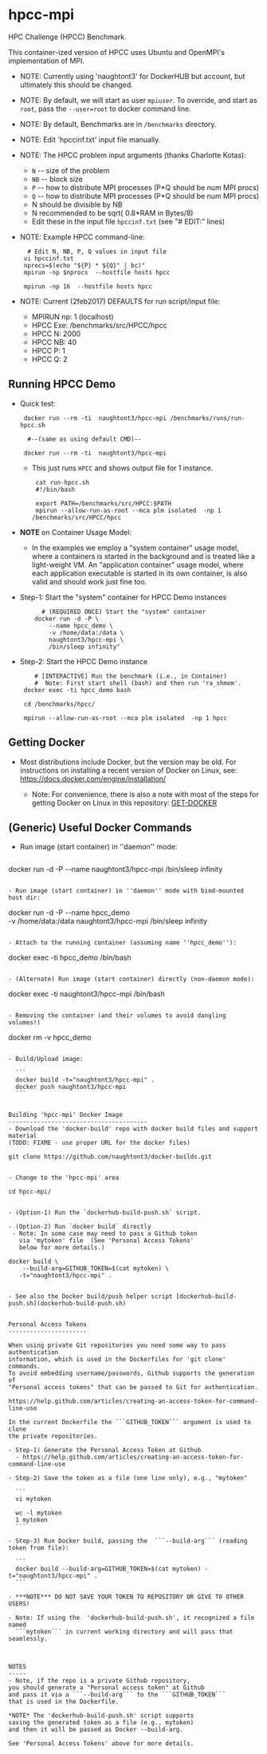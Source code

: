 hpcc-mpi
=========

HPC Challenge (HPCC) Benchmark.

This container-ized version of HPCC uses Ubuntu and OpenMPI's
implementation of MPI.

 - NOTE: Currently using 'naughtont3' for DockerHUB but account,
         but ultimately this should be changed.
 
 - NOTE: By default, we will start as user `mpiuser`.  To override,
         and start as `root`, pass the `--user=root` to docker command line.

 - NOTE: By default, Benchmarks are in `/benchmarks` directory.

 - NOTE: Edit 'hpccinf.txt' input file manually.

 - NOTE: The HPCC problem input arguments (thanks Charlotte Kotas):
     - `N` -- size of the problem
     - `NB` -- block size
     - `P` -- how to distribute MPI processes (P*Q should be num MPI procs)
     - `Q` -- how to distribute MPI processes (P*Q should be num MPI procs)
     - N should be divisible by NB
     - N recommended to be sqrt( 0.8*RAM in Bytes/8)
     - Edit these in the input file `hpccinf.txt` (see "# EDIT:" lines)

 - NOTE: Example HPCC command-line:

    ```
      # Edit N, NB, P, Q values in input file
     vi hpccinf.txt
     nprocs=$(echo "${P} * ${Q}" | bc)"
     mpirun -np $nprocs  --hostfile hosts hpcc 
    ```

    ```
     mpirun -np 16  --hostfile hosts hpcc 
    ```

 - NOTE: Current (2feb2017) DEFAULTS for run script/input file:
    - MPIRUN np:  1  (localhost)
    - HPCC  Exe:  /benchmarks/src/HPCC/hpcc
    - HPCC    N:  2000
    - HPCC   NB:  40
    - HPCC    P:  1
    - HPCC    Q:  2

Running HPCC Demo
-----------------
- Quick test: 

    ```
     docker run --rm -ti  naughtont3/hpcc-mpi /benchmarks/runs/run-hpcc.sh

      #--(same as using default CMD)-- 

     docker run --rm -ti  naughtont3/hpcc-mpi 
    ```

  - This just runs `HPCC` and shows output file for 1 instance.

     ```
      cat run-hpcc.sh 
      #!/bin/bash

      export PATH=/benchmarks/src/HPCC:$PATH
      mpirun --allow-run-as-root --mca plm isolated  -np 1 /benchmarks/src/HPCC/hpcc
     ```

- **NOTE** on Container Usage Model: 

  - In the examples we employ a "system container" usage model, where a
    containers is started in the background and is treated like a
    light-weight VM.  An "application container" usage model, where each
    application executable is started in its own container, is also valid
    and should work just fine too.


- Step-1: Start the "system" container for HPCC Demo instances

    ```
          # (REQUIRED ONCE) Start the "system" container
        docker run -d -P \
            --name hpcc_demo \
            -v /home/data:/data \ 
            naughtont3/hpcc-mpi \
            /bin/sleep infinity"
    ```

- Step-2: Start the HPCC Demo instance

    ```
        # [INTERACTIVE] Run the benchmark (i.e., in Container) 
        #  Note: First start shell (bash) and then run 'ra_shmem'.
     docker exec -ti hpcc_demo bash

     cd /benchmarks/hpcc/

     mpirun --allow-run-as-root --mca plm isolated  -np 1 hpcc
    ```


Getting Docker
--------------
- Most distributions include Docker, but the version may be old.  For
  instructions on installing a recent version of Docker on Linux, 
  see: https://docs.docker.com/engine/installation/

  - Note: For convenience, there is also a note with most of the steps for
    getting Docker on Linux in this repository: [GET-DOCKER](GET-DOCKER)
   


(Generic) Useful Docker Commands
--------------------------------
- Run image (start container) in ''daemon'' mode:

  ```
 docker run -d -P --name <NAME> naughtont3/hpcc-mpi /bin/sleep infinity
  ```

- Run image (start container) in ''daemon'' mode with bind-mounted host dir:

  ```
  docker run -d -P --name hpcc_demo \
           -v /home/data:/data  naughtont3/hpcc-mpi /bin/sleep infinity
  ```

- Attach to the running container (assuming name ''hpcc_demo''):

  ```
  docker exec -ti hpcc_demo  /bin/bash
  ```

- (Alternate) Run image (start container) directly (non-daemon mode):

  ```
  docker exec -ti naughtont3/hpcc-mpi /bin/bash
  ```

- Removing the container (and their volumes to avoid dangling volumes!)

  ```
  docker rm -v hpcc_demo
  ```

- Build/Upload image:

    ```
    docker build -t="naughtont3/hpcc-mpi" .
    docker push naughtont3/hpcc-mpi 
    ```


Building 'hpcc-mpi' Docker Image
---------------------------------------
- Download the 'docker-build' repo with docker build files and support material
  (TODO: FIXME - use proper URL for the docker files)

  ```
    git clone https://github.com/naughtont3/docker-builds.git
  ```

- Change to the 'hpcc-mpi' area 

  ```
    cd hpcc-mpi/
  ```

- (Option-1) Run the `dockerhub-build-push.sh` script.

- (Option-2) Run `docker build` directly
   - Note: In some case may need to pass a Github token 
     via 'mytoken' file  (See 'Personal Access Tokens' 
     below for more details.)

  ```
    docker build \
        --build-arg=GITHUB_TOKEN=$(cat mytoken) \
       -t="naughtont3/hpcc-mpi" .
  ```

- See also the Docker build/push helper script [dockerhub-build-push.sh](dockerhub-build-push.sh)


Personal Access Tokens
----------------------

When using private Git repositories you need some way to pass authentication
information, which is used in the Dockerfiles for 'git clone' commands. 
To avoid embedding username/passwords, Github supports the generation of
"Personal access tokens" that can be passed to Git for authentication.

  https://help.github.com/articles/creating-an-access-token-for-command-line-use

In the current Dockerfile the ```GITHUB_TOKEN``` argument is used to clone
the private repositories.

- Step-1) Generate the Personal Access Token at Github
    - https://help.github.com/articles/creating-an-access-token-for-command-line-use

- Step-2) Save the token as a file (one line only), e.g., "mytoken"

    ```
    vi mytoken

    wc -l mytoken 
    1 mytoken
    ```

- Step-3) Run Docker build, passing the  ```--build-arg``` (reading token from file):

    ```
    docker build --build-arg=GITHUB_TOKEN=$(cat mytoken) -t="naughtont3/hpcc-mpi" .
    ```

- ***NOTE*** DO NOT SAVE YOUR TOKEN TO REPOSITORY OR GIVE TO OTHER USERS!

- Note: If using the  'dockerhub-build-push.sh', it recognized a file named
    ```mytoken``` in current working directory and will pass that seamlessly.



NOTES
-----
- Note, if the repo is a private Github repository,
  you should generate a "Personal access token" at Github
  and pass it via a ```--build-arg``` to the ```GITHUB_TOKEN```
  that is used in the Dockerfile.

  *NOTE* The 'dockerhub-build-push.sh' script supports
  saving the generated token as a file (e.g., mytoken)
  and then it will be passed as Docker --build-arg.

  See 'Personal Access Tokens' above for more details.


